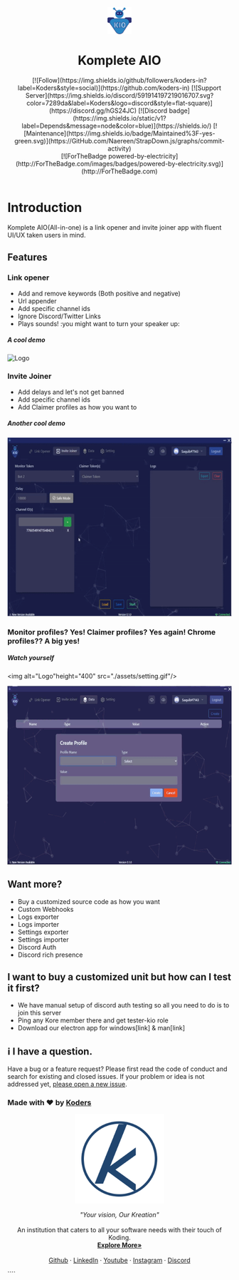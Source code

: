 <div align="center" >
    <img alt="Logo" height=60 src="./assets/KIO_24.png"/>
    <h1>Komplete AIO</h1>
[![Follow](https://img.shields.io/github/followers/koders-in?label=Koders&style=social)](https://github.com/koders-in)
[![Support Server](https://img.shields.io/discord/591914197219016707.svg?color=7289da&label=Koders&logo=discord&style=flat-square)](https://discord.gg/hGS24JC)
[![Discord badge](https://img.shields.io/static/v1?label=Depends&message=node&color=blue)](https://shields.io/)
[![Maintenance](https://img.shields.io/badge/Maintained%3F-yes-green.svg)](https://GitHub.com/Naereen/StrapDown.js/graphs/commit-activity)
<br />
[![ForTheBadge powered-by-electricity](http://ForTheBadge.com/images/badges/powered-by-electricity.svg)](http://ForTheBadge.com)
</div>
<br />

# Introduction
Komplete AIO(All-in-one) is a link opener and invite joiner app with fluent UI/UX taken users in mind. 

## **Features**
### Link opener
* Add and remove keywords (Both positive and negative)
* Url appender
* Add specific channel ids
* Ignore Discord/Twitter Links 
* Plays sounds! :you might want to turn your speaker up:
##### A cool demo
<img alt="Logo" height="400" src="./assets/linkopener.gif"/>

### Invite Joiner
* Add delays and let's not get banned
* Add specific channel ids
* Add Claimer profiles as how you want to 
##### Another cool demo
 <img alt="Logo"   height="400" src="./assets/invite.gif"/>

### Monitor profiles? Yes! Claimer profiles? Yes again! Chrome profiles?? A big yes!
##### Watch yourself

<img alt="Logo"height="400"  src="./assets/setting.gif"/>

<img alt="Logo" height="400" src="./assets/data.gif"/>

## Want more? 
- Buy a customized source code as how you want
- Custom Webhooks
- Logs exporter
- Logs importer
- Settings exporter
- Settings importer
- Discord Auth
- Discord rich presence

## I want to buy a customized unit but how can I test it first? 
- We have manual setup of discord auth testing so all you need to do is to join this server
- Ping any Kore member there and get tester-kio role
- Download our electron app for windows[link] & man[link]


## ℹ️ I have a question. 
Have a bug or a feature request? Please first read the code of conduct and search for existing and closed issues. If your problem or idea is not addressed yet, [please open a new issue](https://github.com/koders-in/KompleteAIO/issues).

### Made with ❤️ by [Koders](http://koders.in/)

<p align="center">
  <a href="https://koders.in/">
    <img src="./assets/koders.png" alt="Logo" width="200" height="200">
  </a>
</p>
<p align="center">
  <i> "Your vision, Our Kreation" </i>
  <br>
  <br>
  An institution that caters to all your software needs with their touch of Koding.
  <br>
  <a href="https://www.koders.in"><strong>Explore More»</strong></a>
  <br>
  <br>
  <a href="https://www.github.com/koders-in">Github</a>
  ·
  <a href="https://www.linkedin.com/company/54359381/">LinkedIn</a>
  ·
  <a href="https://www.youtube.com/channel/UCZ5abFiwqKyJLIQ1Jqb6bNg">Youtube</a>
  ·
  <a href="https://www.instagram.com/koders_in/">Instagram</a>
  ·
  <a href="https://discord.gg/hGS24JC">Discord</a>
</p>
````
